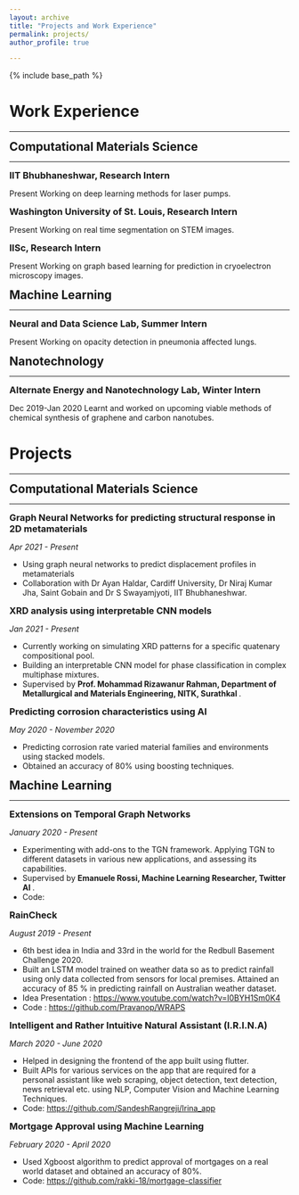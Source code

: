 ```yaml
---
layout: archive
title: "Projects and Work Experience"
permalink: projects/
author_profile: true

---
```


<style type='text/css'> 
h2, h3, h4, h5, h6 {margin: 0;}
.br {display: block; margin-bottom: 0em; margin: 0;} 
</style>

{% include base_path %}

# Work Experience
***
## Computational Materials Science
***
### IIT Bhubhaneshwar, Research Intern 
Present
Working on deep learning methods for laser pumps.
### Washington University of St. Louis, Research Intern 
Present
Working on real time segmentation on STEM images.
### IISc, Research Intern
Present
Working on graph based learning for prediction in cryoelectron microscopy images.
## Machine Learning
***
### Neural and Data Science Lab, Summer Intern 
Present
Working on opacity detection in pneumonia affected lungs.
## Nanotechnology
***
### Alternate Energy and Nanotechnology Lab, Winter Intern 
Dec 2019-Jan 2020
Learnt  and  worked  on  upcoming viable methods of chemical synthesis of graphene and carbon nanotubes.

# Projects
***
## Computational Materials Science
***

### Graph Neural Networks for predicting structural response in 2D metamaterials
<i> Apr 2021 - Present </i><br>
* Using graph neural networks to predict displacement profiles in metamaterials
* Collaboration with Dr Ayan Haldar, Cardiff University, Dr Niraj Kumar Jha, Saint Gobain and Dr S Swayamjyoti, IIT Bhubhaneshwar.
### XRD analysis using interpretable CNN models
<i>Jan 2021 - Present </i><br>
* Currently working on simulating XRD patterns for a specific quatenary compositional pool.
* Building an interpretable CNN model for phase classification in complex multiphase mixtures. 
* Supervised by <b> Prof. Mohammad Rizawanur Rahman, Department of Metallurgical and Materials Engineering, NITK, Surathkal </b>.


### Predicting corrosion characteristics using AI
<i>May 2020 - November 2020 </i> <br>
* Predicting corrosion rate varied material families and environments using stacked models.
* Obtained an accuracy of 80% using boosting techniques.

## Machine Learning
***
### Extensions on Temporal Graph Networks
<i>January 2020 - Present </i><br>
* Experimenting with add-ons to the TGN framework. Applying TGN to different datasets in various new applications, and assessing its capabilities.
* Supervised by <b> Emanuele Rossi, Machine Learning Researcher, Twitter AI </b>.
* Code: 

### RainCheck
<i>August 2019 - Present </i> <br>
* 6th best idea in India and 33rd in the world for the Redbull Basement Challenge 2020.
* Built an LSTM model trained on weather data so as to predict rainfall using only data collected from sensors for local premises. Attained an accuracy of 85 \% in predicting rainfall on Australian weather dataset. 
* Idea Presentation : <https://www.youtube.com/watch?v=I0BYH1Sm0K4> 
* Code : <https://github.com/Pravanop/WRAPS>

### Intelligent and Rather Intuitive Natural Assistant (I.R.I.N.A)
<i>March 2020 - June 2020</i><br>
* Helped in designing the frontend of the app built using flutter.
* Built APIs for various services on the app that are required for a personal assistant like web scraping, object detection, text detection, news retrieval etc. using NLP, Computer Vision and Machine Learning Techniques.
* Code: <https://github.com/SandeshRangreji/Irina_app>

### Mortgage Approval using Machine Learning
<i> February 2020 - April 2020 </i> <br>
* Used Xgboost algorithm to predict approval of mortgages on a real world dataset and obtained an accuracy of 80%.
* Code: <https://github.com/rakki-18/mortgage-classifier>




